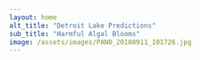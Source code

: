 ```yaml
---
layout: home
alt_title: "Detroit Lake Predictions"
sub_title: "Harmful Algal Blooms"
image: /assets/images/PANO_20180911_101726.jpg
---
```


